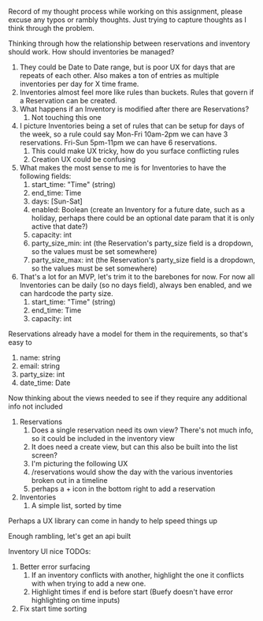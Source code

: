 Record of my thought process while working on this assignment, please excuse any typos or rambly thoughts. Just trying to capture thoughts as I think through the problem.

Thinking through how the relationship between reservations and inventory should work.
How should inventories be managed?
1. They could be Date to Date range, but is poor UX for days that are repeats of each other. Also makes a ton of entries as multiple inventories per day for X time frame.
1. Inventories almost feel more like rules than buckets. Rules that govern if a Reservation can be created.
1. What happens if an Inventory is modified after there are Reservations?
    1. Not touching this one
1. I picture Inventories being a set of rules that can be setup for days of the week, so a rule could say Mon-Fri 10am-2pm we can have 3 reservations. Fri-Sun 5pm-11pm we can have 6 reservations.
    1. This could make UX tricky, how do you surface conflicting rules
    1. Creation UX could be confusing
1. What makes the most sense to me is for Inventories to have the following fields:
    1. start_time: "Time" (string)
    1. end_time: Time
    1. days: [Sun-Sat]
    1. enabled: Boolean (create an Inventory for a future date, such as a holiday, perhaps there could be an optional date param that it is only active that date?)
    1. capacity: int
    1. party_size_min: int (the Reservation's party_size field is a dropdown, so the values must be set somewhere)
    1. party_size_max: int (the Reservation's party_size field is a dropdown, so the values must be set somewhere)
1. That's a lot for an MVP, let's trim it to the barebones for now. For now all Inventories can be daily (so no days field), always ben enabled, and we can hardcode the party size.
    1. start_time: "Time" (string)
    1. end_time: Time
    1. capacity: int

Reservations already have a model for them in the requirements, so that's easy to
1. name: string
1. email: string
1. party_size: int
1. date_time: Date

Now thinking about the views needed to see if they require any additional info not included
1. Reservations
    1. Does a single reservation need its own view? There's not much info, so it could be included in the inventory view
    1. It does need a create view, but can this also be built into the list screen?
    1. I'm picturing the following UX
      1. /reservations would show the day with the various inventories broken out in a timeline
      1. perhaps a + icon in the bottom right to add a reservation
1. Inventories
    1. A simple list, sorted by time

Perhaps a UX library can come in handy to help speed things up

Enough rambling, let's get an api built

Inventory UI nice TODOs:
1. Better error surfacing
    1. If an inventory conflicts with another, highlight the one it conflicts with when trying to add a new one.
    1. Highlight times if end is before start (Buefy doesn't have error highlighting on time inputs)
1. Fix start time sorting